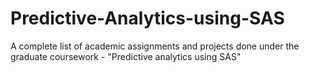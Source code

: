 # Predictive-Analytics-using-SAS
A complete list of academic assignments and projects done under the graduate coursework - "Predictive analytics using SAS"
